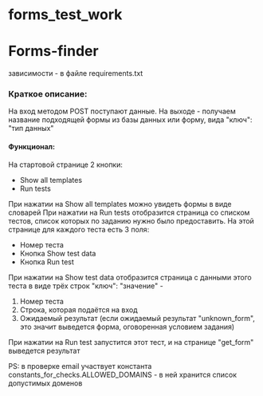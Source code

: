 # forms_test_work
<h1>Forms-finder</h1>

<p>зависимости - в файле requirements.txt</p>

<h3>Краткое описание:</h2>
<p>На вход методом POST поступают данные.
На выходе - получаем название подходящей формы из базы данных 
или форму, вида "ключ": "тип данных"</p>

<h4>Функционал:</h4>

<div>
На стартовой странице 2 кнопки:
<ul>
<li>Show all templates</li>
<li>Run tests</li>
</ul>
При нажатии на Show all templates можно увидеть формы 
в виде словарей
При нажатии на Run tests отобразится страница со списком тестов, 
список которых по заданию нужно было предоставить.
На этой странице для каждого теста есть 3 поля:
<ul>
<li>Номер теста</li>
<li>Кнопка Show test data</li>
<li>Кнопка Run test</li>
</ul>
При нажатии на Show test data отобразится страница с данными 
этого теста в виде трёх строк "ключ": "значение" -
<ol>
<li>Номер теста</li>
<li>Строка, которая подаётся на вход</li>
<li>Ожидаемый результат (если ожидаемый результат 
"unknown_form", это значит выведется форма, 
оговоренная условием задания)</li>
</ol>
При нажатии на Run test запустится этот тест, и на странице "get_form" 
выведется результат

PS: в проверке email участвует константа constants_for_checks.ALLOWED_DOMAINS - в ней хранится список допустимых доменов
</div>
